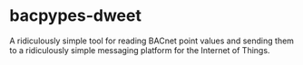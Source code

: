 # bacpypes-dweet
A ridiculously simple tool for reading BACnet point values and sending them to a ridiculously simple messaging platform for the Internet of Things.
